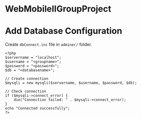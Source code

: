 # WebMobileIIGroupProject

# Add Database Configuration
Create `dbConnect.inc` file in `adminer/` folder.
```
<?php
$servername = "localhost";
$username = "<groupname>";
$password = "<password>";
$db = "<databasename>";

// Create connection
$mysqli = new mysqli($servername, $username, $password, $db);

// Check connection
if ($mysqli->connect_error) {
    die("Connection failed: " . $mysqli->connect_error);
}
echo "Connected successfully";
?>
```
